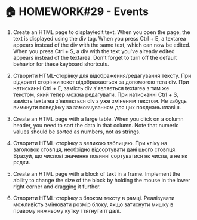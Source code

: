 # 🏠 HOMEWORK#29 - Events

1. Create an HTML page to display/edit text. When you open the page, the text is displayed using the div tag. When you press Ctrl + E, a textarea appears instead of the div with the same text, which can now be edited. When you press Ctrl + S, a div with the text you've already edited appears instead of the textarea. Don't forget to turn off the default behavior for these keyboard shortcuts.<br/>
1. Створити HTML-сторінку для відображення/редагування тексту. При відкритті сторінки текст відображається за допомогою тега div. При натисканні Ctrl + E, замість div з'являється textarea з тим же текстом, який тепер можна редагувати. При натисканні Ctrl + S, замість textarea з'являється div з уже зміненим текстом. Не забудь вимкнути поведінку за замовчуванням для цих поєднань клавіш.<br/>

2. Create an HTML page with a large table. When you click on a column header, you need to sort the data in that column. Note that numeric values should be sorted as numbers, not as strings.<br/>
2. Створити HTML-сторінку з великою таблицею. При кліку на заголовок стовпця, необхідно відсортувати дані цього стовпця. Врахуй, що числові значення повинні сортуватися як числа, а не як рядки.<br/>

3. Create an HTML page with a block of text in a frame. Implement the ability to change the size of the block by holding the mouse in the lower right corner and dragging it further.<br/>
3. Створити HTML-сторінку з блоком тексту в рамці. Реалізувати можливість змінювати розмір блоку, якщо затиснути мишку в правому нижньому кутку і тягнути її далі.<br/>

